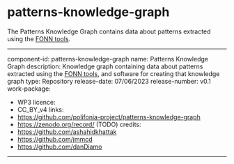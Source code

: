 # patterns-knowledge-graph
The Patterns Knowledge Graph contains data about patterns extracted using the [FONN tools](https://github.com/polifonia-project/folk_ngram_analysis).

---
component-id: patterns-knowledge-graph
name: Patterns Knowledge Graph
description: Knowledge graph containing data about patterns extracted using the [FONN tools](https://github.com/polifonia-project/folk_ngram_analysis), and software for creating that knowledge graph
type: Repository
release-date: 07/06/2023
release-number: v0.1
work-package: 
- WP3
licence:
- CC_BY_v4
links:
- https://github.com/polifonia-project/patterns-knowledge-graph
- https://zenodo.org/record/ (TODO)
credits:
- https://github.com/ashahidkhattak
- https://github.com/jmmcd
- https://github.com/danDiamo
---
